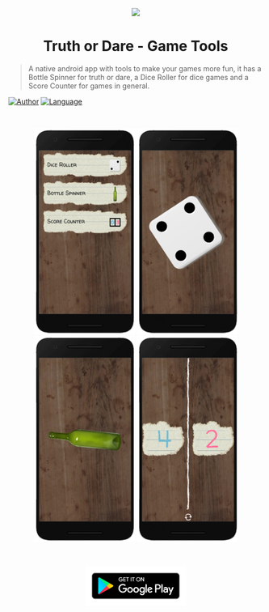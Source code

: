 
<p align="center">
   <img src="https://github.com/arthurmaiav/truth-or-dare-app/blob/master/app/src/main/res/drawable/launcher_icon.png?raw=true" width="150"/>
</p>

<h1 align="center">Truth or Dare - Game Tools</h1>

>A native android app with tools to make your games more fun, it has a Bottle Spinner for truth or dare, a Dice Roller for dice games and a Score Counter for games in general.

[![Author](https://img.shields.io/badge/author-arthurmaiav-2A5E0E?style=flat)](https://github.com/arthurmaiav)
[![Language](https://img.shields.io/badge/language-java-2A5E0E?style=flat)](#)

&nbsp;
&nbsp;
&nbsp;

<p align="center">
  <img src="img/screenshot_frame_3.png" width="200"/>
  <img src="img/screenshot_frame_2.png" width="200"/>
  <img src="img/screenshot_frame_1.png" width="200"/>
  <img src="img/screenshot_frame_4.png" width="200"/>
<p/>

&nbsp;
&nbsp;
&nbsp;

<a href="https://play.google.com/store/apps/details?id=com.truthordare.gametools">
  <p align="center">
    <img src="img/badge_playstore.png" width="200"/>
  </p>
 </a>
